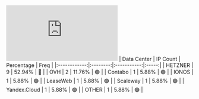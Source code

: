 ![Diagramm](https://github.com/obajay/StateSync-snapshots/blob/main/Projects/OKP4/1/README.md)
| Data Center | IP Count | Percentage | Freq |
|:------------:|:--------:|:-----------:|:-----:|
| HETZNER | 9 | 52.94% | 🔴 |
| OVH | 2 | 11.76% | 🟢 |
| Contabo | 1 | 5.88% | 🟢 |
| IONOS | 1 | 5.88% | 🟢 |
| LeaseWeb | 1 | 5.88% | 🟢 |
| Scaleway | 1 | 5.88% | 🟢 |
| Yandex.Cloud | 1 | 5.88% | 🟢 |
| OTHER | 1 | 5.88% | 🟢 |